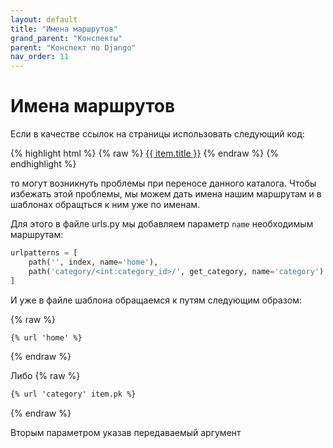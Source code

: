```yaml
---
layout: default
title: "Имена маршрутов"
grand_parent: "Конспекты"
parent: "Конспект по Django"
nav_order: 11
---
```


# Имена маршрутов

Если в качестве ссылок на страницы использовать следующий код:

{% highlight html %}
{% raw %}
<a href="/category/{{ item.pk }}">{{ item.title }}</a>
{% endraw %}
{% endhighlight %}

то могут возникнуть проблемы при переносе данного каталога. Чтобы избежать этой проблемы, мы можем дать имена нашим маршрутам и в шаблонах обращться к ним уже по именам.

Для этого в файле urls.py мы добавляем параметр `name` необходимым маршрутам:

```python
urlpatterns = [
    path('', index, name='home'),
    path('category/<int:category_id>/', get_category, name='category')
]
```

И уже в файле шаблона обращаемся к путям следующим образом:

{% raw %}
```HTML
{% url 'home' %}
```
{% endraw %}

Либо
{% raw %}
```HTML
{% url 'category' item.pk %}
```
{% endraw %}

Вторым параметром указав передаваемый аргумент